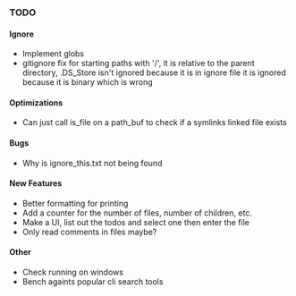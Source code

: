 ### TODO
#### Ignore
- Implement globs
- gitignore fix for starting paths with '/', it is relative to the parent directory, .DS_Store isn't ignored because it is in ignore file it is ignored because it is binary which is wrong

#### Optimizations
- Can just call is_file on a path_buf to check if a symlinks linked file exists

#### Bugs
- Why is ignore_this.txt not being found

#### New Features
- Better formatting for printing
- Add a counter for the number of files, number of children, etc.
- Make a UI, list out the todos and select one then enter the file
- Only read comments in files maybe?

#### Other
- Check running on windows
- Bench againts popular cli search tools
